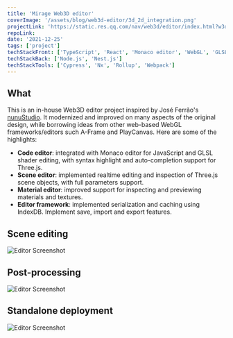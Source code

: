 ```yaml
---
title: 'Mirage Web3D editor'
coverImage: '/assets/blog/web3d-editor/3d_2d_integration.png'
projectLink: 'https://static.res.qq.com/nav/web3d/editor/index.html?w3d=https://static.res.qq.com/nav/web3d/editor/examples/beautiful-planet/app.w3d'
repoLink: 
date: '2021-12-25'
tags: ['project']
techStackFront: ['TypeScript', 'React', 'Monaco editor', 'WebGL', 'GLSL', 'Three.js']
techStackBack: ['Node.js', 'Nest.js']
techStackTools: ['Cypress', 'Nx', 'Rollup', 'Webpack']
---
```


## What

This is an in-house Web3D editor project inspired by José Ferrão's [nunuStudio](https://github.com/tentone/nunuStudio). It modernized and improved on many aspects of the original design, while borrowing ideas from other web-based WebGL frameworks/editors such A-Frame and PlayCanvas. Here are some of the highlights:

- **Code editor**: integrated with Monaco editor for JavaScript and GLSL shader editing, with syntax highlight and auto-completion support for Three.js. 
- **Scene editor**: implemented realtime editing and inspection of Three.js scene objects, with full parameters support. 
- **Material editor**: improved support for inspecting and previewing materials and textures. 
- **Editor framework**: implemented serialization and caching using IndexDB. Implement save, import and export features.

## Scene editing
![Editor Screenshot](/assets/blog/web3d-editor/scene-editing.png)

## Post-processing
![Editor Screenshot](/assets/blog/web3d-editor/post-processing.png)

## Standalone deployment
![Editor Screenshot](/assets/blog/web3d-editor/standalone-deploy.png)


